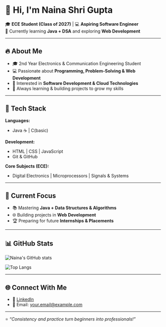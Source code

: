 # 👋 Hi, I'm Naina Shri Gupta  

🎓 **ECE Student (Class of 2027)** | 💻 **Aspiring Software Engineer**  
🌱 Currently learning **Java + DSA** and exploring **Web Development**  

---

## 🔥 About Me  
- 🎓 2nd Year Electronics & Communication Engineering Student  
- 💻 Passionate about **Programming, Problem-Solving & Web Development**  
- 🚀 Interested in **Software Development & Cloud Technologies**  
- 🌟 Always learning & building projects to grow my skills  

---

## 🚀 Tech Stack  
**Languages:**  
- Java ☕ | C(basic) 

**Development:**  
- HTML | CSS | JavaScript  
- Git & GitHub  

**Core Subjects (ECE):**  
- Digital Electronics | Microprocessors | Signals & Systems  

---

## 📌 Current Focus  
- 📚 Mastering **Java + Data Structures & Algorithms**  
- 🌐 Building projects in **Web Development**  
- 🏆 Preparing for future **Internships & Placements**  

---

## 📊 GitHub Stats  
![Naina's GitHub stats](https://github-readme-stats.vercel.app/api?username=YOUR_GITHUB_USERNAME&show_icons=true&theme=tokyonight)  

![Top Langs](https://github-readme-stats.vercel.app/api/top-langs/?username=YOUR_GITHUB_USERNAME&layout=compact&theme=tokyonight)  

---

## 🌐 Connect With Me  
- 💼 [LinkedIn](https://www.linkedin.com)  
- 📧 Email: your.email@example.com  

---

⭐️ *“Consistency and practice turn beginners into professionals!”*  

